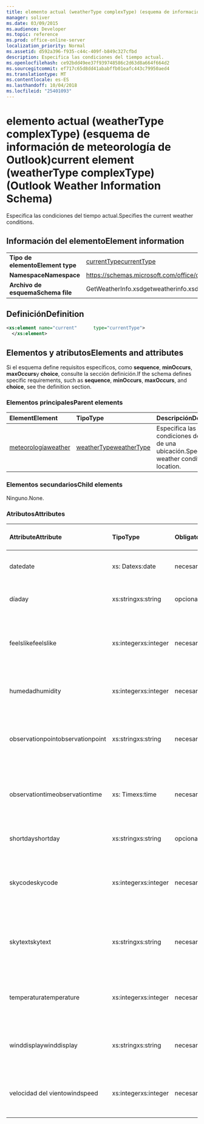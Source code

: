 ```yaml
---
title: elemento actual (weatherType complexType) (esquema de información de meteorología de Outlook)
manager: soliver
ms.date: 03/09/2015
ms.audience: Developer
ms.topic: reference
ms.prod: office-online-server
localization_priority: Normal
ms.assetid: d592a396-f935-c44c-409f-b849c327cfbd
description: Especifica las condiciones del tiempo actual.
ms.openlocfilehash: ce92bdd49ee37f939748586c2d63d8a664f664d2
ms.sourcegitcommit: ef717c65d8dd41ababffb01eafc443c79950aed4
ms.translationtype: MT
ms.contentlocale: es-ES
ms.lasthandoff: 10/04/2018
ms.locfileid: "25401093"
---
```

# <a name="current-element-weathertype-complextype-outlook-weather-information-schema"></a><span data-ttu-id="20914-103">elemento actual (weatherType complexType) (esquema de información de meteorología de Outlook)</span><span class="sxs-lookup"><span data-stu-id="20914-103">current element (weatherType complexType) (Outlook Weather Information Schema)</span></span>

<span data-ttu-id="20914-104">Especifica las condiciones del tiempo actual.</span><span class="sxs-lookup"><span data-stu-id="20914-104">Specifies the current weather conditions.</span></span>
  
## <a name="element-information"></a><span data-ttu-id="20914-105">Información del elemento</span><span class="sxs-lookup"><span data-stu-id="20914-105">Element information</span></span>

|||
|:-----|:-----|
|<span data-ttu-id="20914-106">**Tipo de elemento**</span><span class="sxs-lookup"><span data-stu-id="20914-106">**Element type**</span></span> <br/> |[<span data-ttu-id="20914-107">currentType</span><span class="sxs-lookup"><span data-stu-id="20914-107">currentType</span></span>](currenttype-complextype-outlook-weather-information-schema.md) <br/> |
|<span data-ttu-id="20914-108">**Namespace**</span><span class="sxs-lookup"><span data-stu-id="20914-108">**Namespace**</span></span> <br/> |https://schemas.microsoft.com/office/outlook/15/getweatherinfo.xsd  <br/> |
|<span data-ttu-id="20914-109">**Archivo de esquema**</span><span class="sxs-lookup"><span data-stu-id="20914-109">**Schema file**</span></span> <br/> |<span data-ttu-id="20914-110">GetWeatherInfo.xsd</span><span class="sxs-lookup"><span data-stu-id="20914-110">getweatherinfo.xsd</span></span>  <br/> |
   
## <a name="definition"></a><span data-ttu-id="20914-111">Definición</span><span class="sxs-lookup"><span data-stu-id="20914-111">Definition</span></span>

```XML
<xs:element name="current"      type="currentType">
  </xs:element>  

```

## <a name="elements-and-attributes"></a><span data-ttu-id="20914-112">Elementos y atributos</span><span class="sxs-lookup"><span data-stu-id="20914-112">Elements and attributes</span></span>

<span data-ttu-id="20914-113">Si el esquema define requisitos específicos, como **sequence**, **minOccurs**, **maxOccurs**y **choice**, consulte la sección definición.</span><span class="sxs-lookup"><span data-stu-id="20914-113">If the schema defines specific requirements, such as **sequence**, **minOccurs**, **maxOccurs**, and **choice**, see the definition section.</span></span> 
  
### <a name="parent-elements"></a><span data-ttu-id="20914-114">Elementos principales</span><span class="sxs-lookup"><span data-stu-id="20914-114">Parent elements</span></span>

|<span data-ttu-id="20914-115">**Element**</span><span class="sxs-lookup"><span data-stu-id="20914-115">**Element**</span></span>|<span data-ttu-id="20914-116">**Tipo**</span><span class="sxs-lookup"><span data-stu-id="20914-116">**Type**</span></span>|<span data-ttu-id="20914-117">**Descripción**</span><span class="sxs-lookup"><span data-stu-id="20914-117">**Description**</span></span>|
|:-----|:-----|:-----|
|[<span data-ttu-id="20914-118">meteorología</span><span class="sxs-lookup"><span data-stu-id="20914-118">weather</span></span>](weather-element-weatherdata-elementoutlook-weather-information-schema.md) <br/> |[<span data-ttu-id="20914-119">weatherType</span><span class="sxs-lookup"><span data-stu-id="20914-119">weatherType</span></span>](weathertype-complextype-outlook-weather-information-schema.md) <br/> |<span data-ttu-id="20914-120">Especifica las condiciones del tiempo de una ubicación.</span><span class="sxs-lookup"><span data-stu-id="20914-120">Specifies the weather conditions of a location.</span></span>  <br/> |
   
### <a name="child-elements"></a><span data-ttu-id="20914-121">Elementos secundarios</span><span class="sxs-lookup"><span data-stu-id="20914-121">Child elements</span></span>

<span data-ttu-id="20914-122">Ninguno.</span><span class="sxs-lookup"><span data-stu-id="20914-122">None.</span></span>
  
### <a name="attributes"></a><span data-ttu-id="20914-123">Atributos</span><span class="sxs-lookup"><span data-stu-id="20914-123">Attributes</span></span>

|<span data-ttu-id="20914-124">**Attribute**</span><span class="sxs-lookup"><span data-stu-id="20914-124">**Attribute**</span></span>|<span data-ttu-id="20914-125">**Tipo**</span><span class="sxs-lookup"><span data-stu-id="20914-125">**Type**</span></span>|<span data-ttu-id="20914-126">**Obligatorio**</span><span class="sxs-lookup"><span data-stu-id="20914-126">**Required**</span></span>|<span data-ttu-id="20914-127">**Descripción**</span><span class="sxs-lookup"><span data-stu-id="20914-127">**Description**</span></span>|<span data-ttu-id="20914-128">**Valores posibles**</span><span class="sxs-lookup"><span data-stu-id="20914-128">**Possible values**</span></span>|
|:-----|:-----|:-----|:-----|:-----|
|<span data-ttu-id="20914-129">date</span><span class="sxs-lookup"><span data-stu-id="20914-129">date</span></span>  <br/> |<span data-ttu-id="20914-130">xs: Date</span><span class="sxs-lookup"><span data-stu-id="20914-130">xs:date</span></span>  <br/> |<span data-ttu-id="20914-131">necesario</span><span class="sxs-lookup"><span data-stu-id="20914-131">required</span></span>  <br/> |<span data-ttu-id="20914-132">Especifica la fecha de hoy.</span><span class="sxs-lookup"><span data-stu-id="20914-132">Specifies today's date.</span></span>  <br/> |<span data-ttu-id="20914-133">Un valor de tipo de xs: Date</span><span class="sxs-lookup"><span data-stu-id="20914-133">A value of the type xs:date</span></span>  <br/> |
|<span data-ttu-id="20914-134">día</span><span class="sxs-lookup"><span data-stu-id="20914-134">day</span></span>  <br/> |<span data-ttu-id="20914-135">xs:string</span><span class="sxs-lookup"><span data-stu-id="20914-135">xs:string</span></span>  <br/> |<span data-ttu-id="20914-136">opcional</span><span class="sxs-lookup"><span data-stu-id="20914-136">optional</span></span>  <br/> |<span data-ttu-id="20914-137">Especifica un día para la previsión.</span><span class="sxs-lookup"><span data-stu-id="20914-137">Specifies a day for the forecast.</span></span>  <br/> |<span data-ttu-id="20914-138">Un valor del tipo xs: String</span><span class="sxs-lookup"><span data-stu-id="20914-138">A value of the type xs:string</span></span>  <br/> |
|<span data-ttu-id="20914-139">feelslike</span><span class="sxs-lookup"><span data-stu-id="20914-139">feelslike</span></span>  <br/> |<span data-ttu-id="20914-140">xs:integer</span><span class="sxs-lookup"><span data-stu-id="20914-140">xs:integer</span></span>  <br/> |<span data-ttu-id="20914-141">necesario</span><span class="sxs-lookup"><span data-stu-id="20914-141">required</span></span>  <br/> |<span data-ttu-id="20914-142">Especifica la temperatura de cómo se siente la meteorología actual como.</span><span class="sxs-lookup"><span data-stu-id="20914-142">Specifies the temperature of how the current weather feels like.</span></span>  <br/> |<span data-ttu-id="20914-143">Un valor del tipo xs: Integer</span><span class="sxs-lookup"><span data-stu-id="20914-143">A value of the type xs:integer</span></span>  <br/> |
|<span data-ttu-id="20914-144">humedad</span><span class="sxs-lookup"><span data-stu-id="20914-144">humidity</span></span>  <br/> |<span data-ttu-id="20914-145">xs:integer</span><span class="sxs-lookup"><span data-stu-id="20914-145">xs:integer</span></span>  <br/> |<span data-ttu-id="20914-146">necesario</span><span class="sxs-lookup"><span data-stu-id="20914-146">required</span></span>  <br/> |<span data-ttu-id="20914-147">Especifica el valor numérico humedad actual.</span><span class="sxs-lookup"><span data-stu-id="20914-147">Specifies the current numerical humidity value.</span></span>  <br/> |<span data-ttu-id="20914-148">Un valor del tipo xs: Integer</span><span class="sxs-lookup"><span data-stu-id="20914-148">A value of the type xs:integer</span></span>  <br/> |
|<span data-ttu-id="20914-149">observationpoint</span><span class="sxs-lookup"><span data-stu-id="20914-149">observationpoint</span></span>  <br/> |<span data-ttu-id="20914-150">xs:string</span><span class="sxs-lookup"><span data-stu-id="20914-150">xs:string</span></span>  <br/> |<span data-ttu-id="20914-151">necesario</span><span class="sxs-lookup"><span data-stu-id="20914-151">required</span></span>  <br/> |<span data-ttu-id="20914-152">Especifica dónde se observa la información meteorológica actual desde.</span><span class="sxs-lookup"><span data-stu-id="20914-152">Specifies where the current weather information is observed from.</span></span>  <br/> |<span data-ttu-id="20914-153">Un valor del tipo xs: String</span><span class="sxs-lookup"><span data-stu-id="20914-153">A value of the type xs:string</span></span>  <br/> |
|<span data-ttu-id="20914-154">observationtime</span><span class="sxs-lookup"><span data-stu-id="20914-154">observationtime</span></span>  <br/> |<span data-ttu-id="20914-155">xs: Time</span><span class="sxs-lookup"><span data-stu-id="20914-155">xs:time</span></span>  <br/> |<span data-ttu-id="20914-156">necesario</span><span class="sxs-lookup"><span data-stu-id="20914-156">required</span></span>  <br/> |<span data-ttu-id="20914-157">Especifica cuándo se observa la información meteorológica actual en.</span><span class="sxs-lookup"><span data-stu-id="20914-157">Specifies when the current weather information is observed at.</span></span>  <br/> |<span data-ttu-id="20914-158">Un valor del tipo de xs: Time</span><span class="sxs-lookup"><span data-stu-id="20914-158">A value of the type xs:time</span></span>  <br/> |
|<span data-ttu-id="20914-159">shortday</span><span class="sxs-lookup"><span data-stu-id="20914-159">shortday</span></span>  <br/> |<span data-ttu-id="20914-160">xs:string</span><span class="sxs-lookup"><span data-stu-id="20914-160">xs:string</span></span>  <br/> |<span data-ttu-id="20914-161">opcional</span><span class="sxs-lookup"><span data-stu-id="20914-161">optional</span></span>  <br/> |<span data-ttu-id="20914-162">Especifica un día de forma abreviada.</span><span class="sxs-lookup"><span data-stu-id="20914-162">Specifies a day in abbreviated form.</span></span>  <br/> |<span data-ttu-id="20914-163">Un valor del tipo xs: String</span><span class="sxs-lookup"><span data-stu-id="20914-163">A value of the type xs:string</span></span>  <br/> |
|<span data-ttu-id="20914-164">skycode</span><span class="sxs-lookup"><span data-stu-id="20914-164">skycode</span></span>  <br/> |<span data-ttu-id="20914-165">xs:integer</span><span class="sxs-lookup"><span data-stu-id="20914-165">xs:integer</span></span>  <br/> |<span data-ttu-id="20914-166">necesario</span><span class="sxs-lookup"><span data-stu-id="20914-166">required</span></span>  <br/> |<span data-ttu-id="20914-167">Especifica un código de número entero para las condiciones del tiempo actual.</span><span class="sxs-lookup"><span data-stu-id="20914-167">Specifies an integer code for the current weather conditions.</span></span>  <br/> |<span data-ttu-id="20914-168">Un valor del tipo xs: Integer</span><span class="sxs-lookup"><span data-stu-id="20914-168">A value of the type xs:integer</span></span>  <br/> |
|<span data-ttu-id="20914-169">skytext</span><span class="sxs-lookup"><span data-stu-id="20914-169">skytext</span></span>  <br/> |<span data-ttu-id="20914-170">xs:string</span><span class="sxs-lookup"><span data-stu-id="20914-170">xs:string</span></span>  <br/> |<span data-ttu-id="20914-171">necesario</span><span class="sxs-lookup"><span data-stu-id="20914-171">required</span></span>  <br/> |<span data-ttu-id="20914-172">Especifica las palabras de uno o dos que describa las condiciones de tiempo actual.</span><span class="sxs-lookup"><span data-stu-id="20914-172">Specifies one to two words describing current weather conditions.</span></span>  <br/> |<span data-ttu-id="20914-173">Un valor del tipo xs: String</span><span class="sxs-lookup"><span data-stu-id="20914-173">A value of the type xs:string</span></span>  <br/> |
|<span data-ttu-id="20914-174">temperatura</span><span class="sxs-lookup"><span data-stu-id="20914-174">temperature</span></span>  <br/> |<span data-ttu-id="20914-175">xs:integer</span><span class="sxs-lookup"><span data-stu-id="20914-175">xs:integer</span></span>  <br/> |<span data-ttu-id="20914-176">necesario</span><span class="sxs-lookup"><span data-stu-id="20914-176">required</span></span>  <br/> |<span data-ttu-id="20914-177">Especifica la temperatura de la ubicación actual.</span><span class="sxs-lookup"><span data-stu-id="20914-177">Specifies the current temperature of the location.</span></span>  <br/> |<span data-ttu-id="20914-178">Un valor del tipo xs: Integer</span><span class="sxs-lookup"><span data-stu-id="20914-178">A value of the type xs:integer</span></span>  <br/> |
|<span data-ttu-id="20914-179">winddisplay</span><span class="sxs-lookup"><span data-stu-id="20914-179">winddisplay</span></span>  <br/> |<span data-ttu-id="20914-180">xs:string</span><span class="sxs-lookup"><span data-stu-id="20914-180">xs:string</span></span>  <br/> |<span data-ttu-id="20914-181">necesario</span><span class="sxs-lookup"><span data-stu-id="20914-181">required</span></span>  <br/> |<span data-ttu-id="20914-182">Una cadena que describe las condiciones de aire actual.</span><span class="sxs-lookup"><span data-stu-id="20914-182">A string that describes the current wind conditions.</span></span>  <br/> |<span data-ttu-id="20914-183">Un valor del tipo xs: String</span><span class="sxs-lookup"><span data-stu-id="20914-183">A value of the type xs:string</span></span>  <br/> |
|<span data-ttu-id="20914-184">velocidad del viento</span><span class="sxs-lookup"><span data-stu-id="20914-184">windspeed</span></span>  <br/> |<span data-ttu-id="20914-185">xs:integer</span><span class="sxs-lookup"><span data-stu-id="20914-185">xs:integer</span></span>  <br/> |<span data-ttu-id="20914-186">necesario</span><span class="sxs-lookup"><span data-stu-id="20914-186">required</span></span>  <br/> |<span data-ttu-id="20914-187">Especifica el valor actual de la velocidad de aire numéricos.</span><span class="sxs-lookup"><span data-stu-id="20914-187">Specifies the current numerical wind speed value.</span></span>  <br/> |<span data-ttu-id="20914-188">Un valor del tipo xs: Integer</span><span class="sxs-lookup"><span data-stu-id="20914-188">A value of the type xs:integer</span></span>  <br/> |
   

